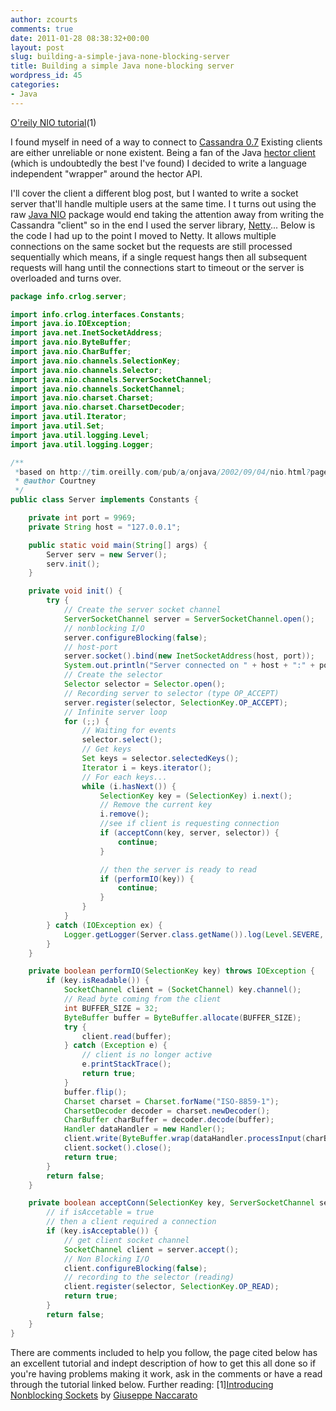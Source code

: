 ```yaml
---
author: zcourts
comments: true
date: 2011-01-28 08:38:32+00:00
layout: post
slug: building-a-simple-java-none-blocking-server
title: Building a simple Java none-blocking server
wordpress_id: 45
categories:
- Java
---
```


[O'reily NIO tutorial](http://tim.oreilly.com/pub/a/onjava/2002/09/04/nio.html?page=1)(1)


I found myself in need of a way to connect to [Cassandra 0.7](http://cassandra.apache.org)
Existing clients are either unreliable or none existent. Being a fan of the
Java [hector client](https://github.com/rantav/hector) (which is undoubtedly the best I've found) I decided to write a language independent
"wrapper" around the hector API.

I'll cover the client a different blog post, but I wanted to write a socket server that'll handle multiple users at the same time.
I t turns out using the raw [Java NIO](http://java.sun.com/developer/technicalArticles/javase/nio/) package would end taking the attention away from writing the Cassandra "client" so in the end
I used the server library, [Netty](http://www.jboss.org/netty/)... Below is the code I had up to the point I moved to Netty.
It allows multiple connections on the same socket but the requests are still processed sequentially which means, if a single request
hangs then all subsequent requests will hang until the connections start to timeout or the server is overloaded and turns over.

```java
package info.crlog.server;

import info.crlog.interfaces.Constants;
import java.io.IOException;
import java.net.InetSocketAddress;
import java.nio.ByteBuffer;
import java.nio.CharBuffer;
import java.nio.channels.SelectionKey;
import java.nio.channels.Selector;
import java.nio.channels.ServerSocketChannel;
import java.nio.channels.SocketChannel;
import java.nio.charset.Charset;
import java.nio.charset.CharsetDecoder;
import java.util.Iterator;
import java.util.Set;
import java.util.logging.Level;
import java.util.logging.Logger;

/**
 *based on http://tim.oreilly.com/pub/a/onjava/2002/09/04/nio.html?page=2
 * @author Courtney
 */
public class Server implements Constants {

    private int port = 9969;
    private String host = "127.0.0.1";

    public static void main(String[] args) {
        Server serv = new Server();
        serv.init();
    }

    private void init() {
        try {
            // Create the server socket channel
            ServerSocketChannel server = ServerSocketChannel.open();
            // nonblocking I/O
            server.configureBlocking(false);
            // host-port
            server.socket().bind(new InetSocketAddress(host, port));
            System.out.println("Server connected on " + host + ":" + port);
            // Create the selector
            Selector selector = Selector.open();
            // Recording server to selector (type OP_ACCEPT)
            server.register(selector, SelectionKey.OP_ACCEPT);
            // Infinite server loop
            for (;;) {
                // Waiting for events
                selector.select();
                // Get keys
                Set keys = selector.selectedKeys();
                Iterator i = keys.iterator();
                // For each keys...
                while (i.hasNext()) {
                    SelectionKey key = (SelectionKey) i.next();
                    // Remove the current key
                    i.remove();
                    //see if client is requesting connection
                    if (acceptConn(key, server, selector)) {
                        continue;
                    }

                    // then the server is ready to read
                    if (performIO(key)) {
                        continue;
                    }
                }
            }
        } catch (IOException ex) {
            Logger.getLogger(Server.class.getName()).log(Level.SEVERE, null, ex);
        }
    }

    private boolean performIO(SelectionKey key) throws IOException {
        if (key.isReadable()) {
            SocketChannel client = (SocketChannel) key.channel();
            // Read byte coming from the client
            int BUFFER_SIZE = 32;
            ByteBuffer buffer = ByteBuffer.allocate(BUFFER_SIZE);
            try {
                client.read(buffer);
            } catch (Exception e) {
                // client is no longer active
                e.printStackTrace();
                return true;
            }
            buffer.flip();
            Charset charset = Charset.forName("ISO-8859-1");
            CharsetDecoder decoder = charset.newDecoder();
            CharBuffer charBuffer = decoder.decode(buffer);
            Handler dataHandler = new Handler();
            client.write(ByteBuffer.wrap(dataHandler.processInput(charBuffer.toString()).getBytes()));
            client.socket().close();
            return true;
        }
        return false;
    }

    private boolean acceptConn(SelectionKey key, ServerSocketChannel server, Selector selector) throws IOException {
        // if isAccetable = true
        // then a client required a connection
        if (key.isAcceptable()) {
            // get client socket channel
            SocketChannel client = server.accept();
            // Non Blocking I/O
            client.configureBlocking(false);
            // recording to the selector (reading)
            client.register(selector, SelectionKey.OP_READ);
            return true;
        }
        return false;
    }
}
```

There are comments included to help you follow, the page cited below has an excellent tutorial and indept description of how
to get this all done so if you're having problems making it work, ask in the comments or have a read through the tutorial linked
below.
Further reading:
[1][Introducing Nonblocking Sockets](http://tim.oreilly.com/pub/a/onjava/2002/09/04/nio.html) by [Giuseppe Naccarato](http://tim.oreilly.com/pub/au/1021)
